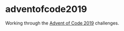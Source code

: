 # adventofcode2019

Working through the [Advent of Code 2019](https://adventofcode.com/2019) challenges.